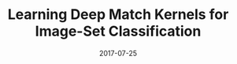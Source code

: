 ---
title: "Learning Deep Match Kernels for Image-Set Classification "
collection: publications
permalink: /publication/2017-07-25-paper-title-number-5
date: 2017-07-25
venue: '<b>Haoliang Sun</b>, Xiantong Zhen, Yuanjie Zheng, Gongping Yang, Yilong Yin, and Shuo Li. IEEE Conference on Computer Vision and Pattern Recognition (CVPR) '
---